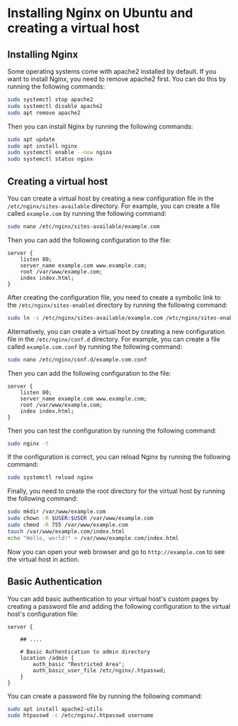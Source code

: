 # Installing Nginx on Ubuntu and creating a virtual host

## Installing Nginx
Some operating systems come with apache2 installed by default. If you want to install Nginx, you need to remove apache2 first. You can do this by running the following commands:

```bash
sudo systemctl stop apache2
sudo systemctl disable apache2
sudo apt remove apache2
```

Then you can install Nginx by running the following commands:

```bash
sudo apt update
sudo apt install nginx
sudo systemctl enable --now nginx
sudo systemctl status nginx
```

## Creating a virtual host
You can create a virtual host by creating a new configuration file in the `/etc/nginx/sites-available` directory. For example, you can create a file called `example.com` by running the following command:

```bash
sudo nano /etc/nginx/sites-available/example.com
```

Then you can add the following configuration to the file:

```nginx
server {
    listen 80;
    server_name example.com www.example.com;
    root /var/www/example.com;
    index index.html;
}
```

After creating the configuration file, you need to create a symbolic link to the `/etc/nginx/sites-enabled` directory by running the following command:

```bash
sudo ln -s /etc/nginx/sites-available/example.com /etc/nginx/sites-enabled/
```

Alternatively, you can create a virtual host by creating a new configuration file in the `/etc/nginx/conf.d` directory. For example, you can create a file called `example.com.conf` by running the following command:

```bash
sudo nano /etc/nginx/conf.d/example.com.conf
```

Then you can add the following configuration to the file:

```nginx
server {
    listen 80;
    server_name example.com www.example.com;
    root /var/www/example.com;
    index index.html;
}
```


Then you can test the configuration by running the following command:

```bash
sudo nginx -t
```

If the configuration is correct, you can reload Nginx by running the following command:

```bash
sudo systemctl reload nginx
```

Finally, you need to create the root directory for the virtual host by running the following command:

```bash
sudo mkdir /var/www/example.com
sudo chown -R $USER:$USER /var/www/example.com
sudo chmod -R 755 /var/www/example.com
touch /var/www/example.com/index.html
echo "Hello, world!" > /var/www/example.com/index.html
```

Now you can open your web browser and go to `http://example.com` to see the virtual host in action.

## Basic Authentication
You can add basic authentication to your virtual host's custom pages by creating a password file and adding the following configuration to the virtual host's configuration file:

```nginx
server {

    ## ....

    # Basic Authentication to admin directory
    location /admin {
        auth_basic "Restricted Area";
        auth_basic_user_file /etc/nginx/.htpasswd;
    }
}
```

You can create a password file by running the following command:

```bash
sudo apt install apache2-utils
sudo htpasswd -c /etc/nginx/.htpasswd username
```

